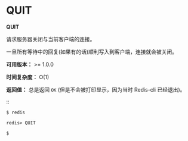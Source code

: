 # QUIT


**QUIT**

请求服务器关闭与当前客户端的连接。

一旦所有等待中的回复(如果有的话)顺利写入到客户端，连接就会被关闭。

**可用版本：**
    >= 1.0.0

**时间复杂度：**
    O(1)

**返回值：**
    总是返回 ``OK`` (但是不会被打印显示，因为当时 Redis-cli 已经退出)。

::
    
    $ redis

    redis> QUIT

    $

